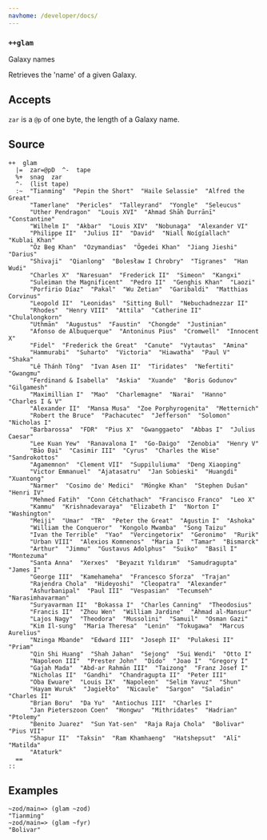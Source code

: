 ```yaml
---
navhome: /developer/docs/
---
```



### `++glam`

Galaxy names

Retrieves the 'name' of a given Galaxy.

Accepts
-------

`zar` is a `@p` of one byte, the length of a Galaxy name.

Source
------

    ++  glam
      |=  zar=@pD  ^-  tape
      %+  snag  zar
      ^-  (list tape)
      :~  "Tianming"  "Pepin the Short"  "Haile Selassie"  "Alfred the Great"
          "Tamerlane"  "Pericles"  "Talleyrand"  "Yongle"  "Seleucus"
          "Uther Pendragon"  "Louis XVI"  "Ahmad Shāh Durrānī"  "Constantine"
          "Wilhelm I"  "Akbar"  "Louis XIV"  "Nobunaga"  "Alexander VI"
          "Philippe II"  "Julius II"  "David"  "Niall Noígíallach"  "Kublai Khan"
          "Öz Beg Khan"  "Ozymandias"  "Ögedei Khan"  "Jiang Jieshi"  "Darius"
          "Shivaji"  "Qianlong"  "Bolesław I Chrobry"  "Tigranes"  "Han Wudi"
          "Charles X"  "Naresuan"  "Frederick II"  "Simeon"  "Kangxi"
          "Suleiman the Magnificent"  "Pedro II"  "Genghis Khan"  "Laozi"
          "Porfirio Díaz"  "Pakal"  "Wu Zetian"  "Garibaldi"  "Matthias Corvinus"
          "Leopold II"  "Leonidas"  "Sitting Bull"  "Nebuchadnezzar II"
          "Rhodes"  "Henry VIII"  "Attila"  "Catherine II"  "Chulalongkorn"
          "Uthmān"  "Augustus"  "Faustin"  "Chongde"  "Justinian"
          "Afonso de Albuquerque"  "Antoninus Pius"  "Cromwell"  "Innocent X"
          "Fidel"  "Frederick the Great"  "Canute"  "Vytautas"  "Amina"
          "Hammurabi"  "Suharto"  "Victoria"  "Hiawatha"  "Paul V"  "Shaka"
          "Lê Thánh Tông"  "Ivan Asen II"  "Tiridates"  "Nefertiti"  "Gwangmu"
          "Ferdinand & Isabella"  "Askia"  "Xuande"  "Boris Godunov"  "Gilgamesh"
          "Maximillian I"  "Mao"  "Charlemagne"  "Narai"  "Hanno"  "Charles I & V"
          "Alexander II"  "Mansa Musa"  "Zoe Porphyrogenita"  "Metternich"
          "Robert the Bruce"  "Pachacutec"  "Jefferson"  "Solomon"  "Nicholas I"
          "Barbarossa"  "FDR"  "Pius X"  "Gwanggaeto"  "Abbas I"  "Julius Caesar"
          "Lee Kuan Yew"  "Ranavalona I"  "Go-Daigo"  "Zenobia"  "Henry V"
          "Bảo Đại"  "Casimir III"  "Cyrus"  "Charles the Wise"  "Sandrokottos"
          "Agamemnon"  "Clement VII"  "Suppiluliuma"  "Deng Xiaoping"
          "Victor Emmanuel"  "Ajatasatru"  "Jan Sobieski"  "Huangdi"  "Xuantong"
          "Narmer"  "Cosimo de' Medici"  "Möngke Khan"  "Stephen Dušan"  "Henri IV"
          "Mehmed Fatih"  "Conn Cétchathach"  "Francisco Franco"  "Leo X"
          "Kammu"  "Krishnadevaraya"  "Elizabeth I"  "Norton I"  "Washington"
          "Meiji"  "Umar"  "TR"  "Peter the Great"  "Agustin I"  "Ashoka"
          "William the Conqueror"  "Kongolo Mwamba"  "Song Taizu"
          "Ivan the Terrible"  "Yao"  "Vercingetorix"  "Geronimo"  "Rurik"
          "Urban VIII"  "Alexios Komnenos"  "Maria I"  "Tamar"  "Bismarck"
          "Arthur"  "Jimmu"  "Gustavus Adolphus"  "Suiko"  "Basil I"  "Montezuma"
          "Santa Anna"  "Xerxes"  "Beyazıt Yıldırım"  "Samudragupta"  "James I"
          "George III"  "Kamehameha"  "Francesco Sforza"  "Trajan"
          "Rajendra Chola"  "Hideyoshi"  "Cleopatra"  "Alexander"
          "Ashurbanipal"  "Paul III"  "Vespasian"  "Tecumseh"  "Narasimhavarman"
          "Suryavarman II"  "Bokassa I"  "Charles Canning"  "Theodosius"
          "Francis II"  "Zhou Wen"  "William Jardine"  "Ahmad al-Mansur"
          "Lajos Nagy"  "Theodora"  "Mussolini"  "Samuil"  "Osman Gazi"
          "Kim Il-sung"  "Maria Theresa"  "Lenin"  "Tokugawa"  "Marcus Aurelius"
          "Nzinga Mbande"  "Edward III"  "Joseph II"  "Pulakesi II"  "Priam"
          "Qin Shi Huang"  "Shah Jahan"  "Sejong"  "Sui Wendi"  "Otto I"
          "Napoleon III"  "Prester John"  "Dido"  "Joao I"  "Gregory I"
          "Gajah Mada"  "Abd-ar Rahmān III"  "Taizong"  "Franz Josef I"
          "Nicholas II"  "Gandhi"  "Chandragupta II"  "Peter III"
          "Oba Ewuare"  "Louis IX"  "Napoleon"  "Selim Yavuz"  "Shun"
          "Hayam Wuruk"  "Jagiełło"  "Nicaule"  "Sargon"  "Saladin"  "Charles II"
          "Brian Boru"  "Da Yu"  "Antiochus III"  "Charles I"
          "Jan Pieterszoon Coen"  "Hongwu"  "Mithridates"  "Hadrian"  "Ptolemy"
          "Benito Juarez"  "Sun Yat-sen"  "Raja Raja Chola"  "Bolivar"  "Pius VII"
          "Shapur II"  "Taksin"  "Ram Khamhaeng"  "Hatshepsut"  "Alī"  "Matilda"
          "Ataturk"
      ==
    ::

Examples
--------

    ~zod/main=> (glam ~zod)
    "Tianming"
    ~zod/main=> (glam ~fyr)
    "Bolivar"


